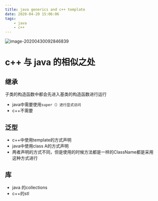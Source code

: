 ```yaml
---
title: java generics and c++ template
date: 2020-04-20 15:06:06
tags:
	- java
	- c++
---
```


![image-20200430092846839](https://cdn.jsdelivr.net/gh/a11enyang/Picture/img2/image-20200430092846839.png)

<!-- more -->

# c++ 与 java 的相似之处

## 继承

子类的构造函数中都会先进入基类的构造函数进行运行

* java中需要使用`super（）进行显式访问`
* c++不需要



## 泛型

* c++中使用template<class T>的方式声明
* java中使用class A<T>的方式声明
* 两者声明的方式不同，但是使用的时候方法都是一样的ClassName<T>都是采用这种方式进行





## 库

* java 的collections
* c++的stl

